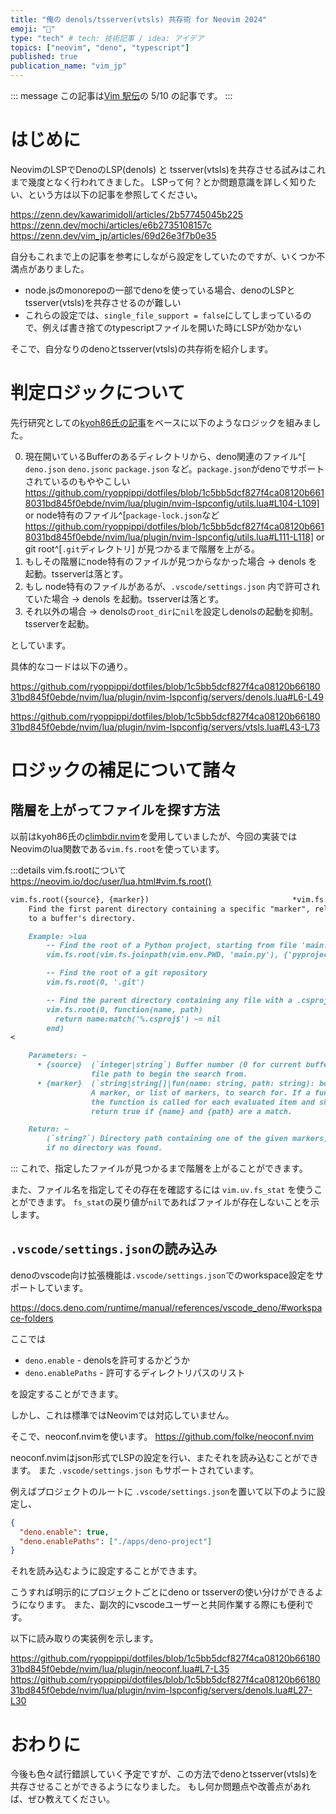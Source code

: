 ```yaml
---
title: "俺の denols/tsserver(vtsls) 共存術 for Neovim 2024"
emoji: "🤝"
type: "tech" # tech: 技術記事 / idea: アイデア
topics: ["neovim", "deno", "typescript"]
published: true
publication_name: "vim_jp"
---
```


::: message
この記事は[Vim 駅伝](https://vim-jp.org/ekiden/)の 5/10 の記事です。
:::

# はじめに

NeovimのLSPでDenoのLSP(denols) と tsserver(vtsls)を共存させる試みはこれまで幾度となく行われてきました。
LSPって何？とか問題意識を詳しく知りたい、という方は以下の記事を参照してください。

https://zenn.dev/kawarimidoll/articles/2b57745045b225
https://zenn.dev/mochi/articles/e6b2735108157c
https://zenn.dev/vim_jp/articles/69d26e3f7b0e35

自分もこれまで上の記事を参考にしながら設定をしていたのですが、いくつか不満点がありました。
- node.jsのmonorepoの一部でdenoを使っている場合、denoのLSPとtsserver(vtsls)を共存させるのが難しい
- これらの設定では、`single_file_support = false`にしてしまっているので、例えば書き捨てのtypescriptファイルを開いた時にLSPが効かない

そこで、自分なりのdenoとtsserver(vtsls)の共存術を紹介します。

# 判定ロジックについて

先行研究としての[kyoh86氏の記事](https://zenn.dev/vim_jp/articles/69d26e3f7b0e35)をベースに以下のようなロジックを組みました。

0. 現在開いているBufferのあるディレクトリから、deno関連のファイル^[ `deno.json` `deno.jsonc` `package.json` など。`package.json`がdenoでサポートされているのもややこしい https://github.com/ryoppippi/dotfiles/blob/1c5bb5dcf827f4ca08120b6618031bd845f0ebde/nvim/lua/plugin/nvim-lspconfig/utils.lua#L104-L109] or node特有のファイル^[`package-lock.json`など https://github.com/ryoppippi/dotfiles/blob/1c5bb5dcf827f4ca08120b6618031bd845f0ebde/nvim/lua/plugin/nvim-lspconfig/utils.lua#L111-L118] or git root^[`.git`ディレクトリ] が見つかるまで階層を上がる。
1. もしその階層にnode特有のファイルが見つからなかった場合 -> denols を起動。tsserverは落とす。
2. もし node特有のファイルがあるが、`.vscode/settings.json` 内で許可されていた場合 -> denols を起動。tsserverは落とす。
3. それ以外の場合 -> denolsの`root_dir`に`nil`を設定しdenolsの起動を抑制。tsserverを起動。

としています。

具体的なコードは以下の通り。

https://github.com/ryoppippi/dotfiles/blob/1c5bb5dcf827f4ca08120b6618031bd845f0ebde/nvim/lua/plugin/nvim-lspconfig/servers/denols.lua#L6-L49

https://github.com/ryoppippi/dotfiles/blob/1c5bb5dcf827f4ca08120b6618031bd845f0ebde/nvim/lua/plugin/nvim-lspconfig/servers/vtsls.lua#L43-L73

# ロジックの補足について諸々

## 階層を上がってファイルを探す方法

以前はkyoh86氏の[climbdir.nvim](https://github.com/kyoh86/climbdir.nvim)を愛用していましたが、今回の実装ではNeovimのlua関数である`vim.fs.root`を使っています。

:::details vim.fs.rootについて
https://neovim.io/doc/user/lua.html#vim.fs.root()

```markdown
vim.fs.root({source}, {marker})                                *vim.fs.root()*
    Find the first parent directory containing a specific "marker", relative
    to a buffer's directory.

    Example: >lua
        -- Find the root of a Python project, starting from file 'main.py'
        vim.fs.root(vim.fs.joinpath(vim.env.PWD, 'main.py'), {'pyproject.toml', 'setup.py' })

        -- Find the root of a git repository
        vim.fs.root(0, '.git')

        -- Find the parent directory containing any file with a .csproj extension
        vim.fs.root(0, function(name, path)
          return name:match('%.csproj$') ~= nil
        end)
<

    Parameters: ~
      • {source}  (`integer|string`) Buffer number (0 for current buffer) or
                  file path to begin the search from.
      • {marker}  (`string|string[]|fun(name: string, path: string): boolean`)
                  A marker, or list of markers, to search for. If a function,
                  the function is called for each evaluated item and should
                  return true if {name} and {path} are a match.

    Return: ~
        (`string?`) Directory path containing one of the given markers, or nil
        if no directory was found.
```
:::
これで、指定したファイルが見つかるまで階層を上がることができます。

また、ファイル名を指定してその存在を確認するには `vim.uv.fs_stat` を使うことができます。
`fs_stat`の戻り値が`nil`であればファイルが存在しないことを示します。

## `.vscode/settings.json`の読み込み

denoのvscode向け拡張機能は`.vscode/settings.json`でのworkspace設定をサポートしています。

https://docs.deno.com/runtime/manual/references/vscode_deno/#workspace-folders

ここでは
- `deno.enable` - denolsを許可するかどうか
- `deno.enablePaths` - 許可するディレクトリパスのリスト

を設定することができます。

しかし、これは標準ではNeovimでは対応していません。

そこで、neoconf.nvimを使います。
https://github.com/folke/neoconf.nvim

neoconf.nvimはjson形式でLSPの設定を行い、またそれを読み込むことができます。
また `.vscode/settings.json` もサポートされています。

例えばプロジェクトのルートに `.vscode/settings.json`を置いて以下のように設定し、

```json
{
  "deno.enable": true,
  "deno.enablePaths": ["./apps/deno-project"]
}
```

それを読み込むように設定することができます。

こうすれば明示的にプロジェクトごとにdeno or tsserverの使い分けができるようになります。
また、副次的にvscodeユーザーと共同作業する際にも便利です。

以下に読み取りの実装例を示します。


https://github.com/ryoppippi/dotfiles/blob/1c5bb5dcf827f4ca08120b6618031bd845f0ebde/nvim/lua/plugin/neoconf.lua#L7-L35
https://github.com/ryoppippi/dotfiles/blob/1c5bb5dcf827f4ca08120b6618031bd845f0ebde/nvim/lua/plugin/nvim-lspconfig/servers/denols.lua#L27-L30

# おわりに

今後も色々試行錯誤していく予定ですが、この方法でdenoとtsserver(vtsls)を共存させることができるようになりました。
もし何か問題点や改善点があれば、ぜひ教えてください。
